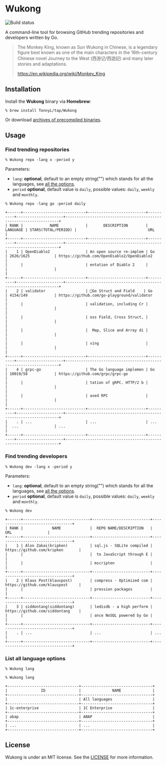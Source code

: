 # Wukong

![Build status](https://github.com/TonnyL/Wukong/workflows/Go/badge.svg)

A command-line tool for browsing GitHub trending repositories and developers written by Go.

> The Monkey King, known as Sun Wukong in Chinese, is a legendary figure best known as one of the main characters in the 16th-century Chinese novel Journey to the West (西游记/西遊記) and many later stories and adaptations.
> 
>https://en.wikipedia.org/wiki/Monkey_King

## Installation
Install the **Wukong** binary via **Homebrew**:
```shell script
% brew install TonnyL/tap/Wukong
``` 
Or download [archives of precompiled binaries](https://github.com/TonnyL/Wukong/releases).

## Usage
### Find trending repositories
```shell script
% Wukong repo -lang x -period y
```

Parameters:
+ `lang`: **optional**, default to an empty string("") which stands for all the languages, see [all the options](#list-all-language-options).
+ `period` **optional**, default value is `daily`, possible values: `daily`, `weekly` and `monthly`.

```shell script
% Wukong repo -lang go -period daily

+------+----------------------------+--------------------------+----------+---------------------+-------------------------------------------------------------------+
| RANK |            NAME            |       DESCRIPTION        | LANGUAGE | STARS(TOTAL/PERIOD) |                                URL                                |
+------+----------------------------+--------------------------+----------+---------------------+-------------------------------------------------------------------+
|    1 | OpenDiablo2                | An open source re-implem | Go       | 2626/1625           | https://github.com/OpenDiablo2/OpenDiablo2                        |
|      |                            | entation of Diablo 2     |          |                     |                                                                   |
+------+----------------------------+--------------------------+----------+---------------------+-------------------------------------------------------------------+
|    2 | validator                  | 💯Go Struct and Field    | Go       | 4154/149            | https://github.com/go-playground/validator                        |
|      |                            | validation, including Cr |          |                     |                                                                   |
|      |                            | oss Field, Cross Struct, |          |                     |                                                                   |
|      |                            |  Map, Slice and Array di |          |                     |                                                                   |
|      |                            | ving                     |          |                     |                                                                   |
+------+----------------------------+--------------------------+----------+---------------------+-------------------------------------------------------------------+
|    4 | grpc-go                    | The Go language implemen | Go       | 10019/58            | https://github.com/grpc/grpc-go                                   |
|      |                            | tation of gRPC. HTTP/2 b |          |                     |                                                                   |
|      |                            | ased RPC                 |          |                     |                                                                   |
+------+----------------------------+--------------------------+----------+---------------------+-------------------------------------------------------------------+
|    . | ...                        | ...                      | ...      |  ...                | ...                                                               |
+------+----------------------------+--------------------------+----------+---------------------+-------------------------------------------------------------------+

```

### Find trending developers
```shell script
% Wukong dev -lang x -period y
```

Parameters:
+ `lang`: **optional**, default to an empty string("") which stands for all the languages, see [all the options](#list-all-language-options).
+ `period` **optional**, default value is `daily`, possible values: `daily`, `weekly` and `monthly`.

```shell script
% Wukong dev

+------+------------------------------+--------------------------+----------------------------------+
| RANK |             NAME             |  REPO NAME/DESCRIPTION   |               URL                |
+------+------------------------------+--------------------------+----------------------------------+
|    1 | Alon Zakai(kripken)          | sql.js - SQLite compiled | https://github.com/kripken       |
|      |                              |  to JavaScript through E |                                  |
|      |                              | mscripten                |                                  |
+------+------------------------------+--------------------------+----------------------------------+
|    2 | Klaus Post(klauspost)        | compress - Optimized com | https://github.com/klauspost     |
|      |                              | pression packages        |                                  |
+------+------------------------------+--------------------------+----------------------------------+
|    3 | siddontang(siddontang)       | ledisdb - a high perform | https://github.com/siddontang    |
|      |                              | ance NoSQL powered by Go |                                  |
+------+------------------------------+--------------------------+----------------------------------+
|    . | ...                          | ...                      | ...                              |
+------+------------------------------+--------------------------+----------------------------------+
```

### List all language options
```shell script
% Wukong lang
```

```shell script
% Wukong lang

+--------------------------------+--------------------------------+
|               ID               |              NAME              |
+--------------------------------+--------------------------------+
|                                | All languages                  |
+--------------------------------+--------------------------------+
| 1c-enterprise                  | 1C Enterprise                  |
+--------------------------------+--------------------------------+
| abap                           | ABAP                           |
+--------------------------------+--------------------------------+
| ...                            | ...                            |
+--------------------------------+--------------------------------+
```

## License
Wukong is under an MIT license. See the [LICENSE](LICENSE) for more information.